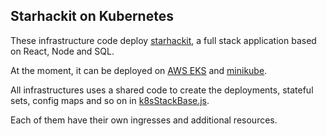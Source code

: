 ## Starhackit on Kubernetes

These infrastructure code deploy [starhackit](https://github.com/FredericHeem/starhackit), a full stack application based on React, Node and SQL.

At the moment, it can be deployed on [AWS EKS](./aws) and [minikube](./minikube).

All infrastructures uses a shared code to create the deployments, stateful sets, config maps and so on in [k8sStackBase.js](./base/k8sStackBase.js).

Each of them have their own ingresses and additional resources.
